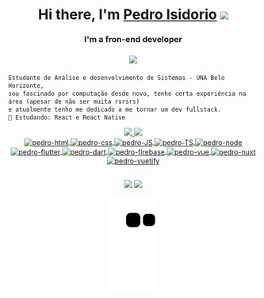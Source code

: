 <h1 align="center">Hi there, I'm <a href="https://apleon.github.io/rsschool-cv/" target="_blank">Pedro Isidorio</a>
<img src="https://github.com/blackcater/blackcater/raw/main/images/Hi.gif" height="32"/></h1>
<h3 align="center"> I'm a fron-end developer</h3>
<h3 align="center"> <img height="300" src="https://user-images.githubusercontent.com/70382532/138322189-2db8df52-9dcb-40a0-88a8-c365466bd33d.gif"/></h3>

```
Estudante de Análise e desenvolvimento de Sistemas - UNA Belo Horizonte, 
sou fascinado por computação desde novo, tenho certa experiência na área (apesar de não ser muita rsrsrs)
e atualmente tenho me dedicado a me tornar um dev fullstack.
🔭 Estudando: React e React Native
```
<div align="center">
  <a href="https://github.com/PedroIsidorio29">
  <img height="180em" src="https://github-readme-stats.vercel.app/api?username=PedroIsidorio29&show_icons=true&theme=tokyonight&include_all_commits=true&count_private=true"/>
  <img height="180em" src="https://github-readme-stats.vercel.app/api/top-langs/?username=PedroIsidorio29&layout=compact&langs_count=7&theme=tokyonight"/>
</div>
  
<div style="display: inline_block" align="center">
  <img align="center" alt="pedro-html" height="30" width="40" src="https://cdn.jsdelivr.net/gh/devicons/devicon/icons/html5/html5-original.svg">
  <img align="center" alt="pedro-css" height="30" width="40" src="https://cdn.jsdelivr.net/gh/devicons/devicon/icons/css3/css3-original.svg">
  <img align="center" alt="pedro-JS" height="30" width="40" src="https://cdn.jsdelivr.net/gh/devicons/devicon/icons/javascript/javascript-original.svg">
  <img align="center" alt="pedro-TS" height="30" width="40" src="https://cdn.jsdelivr.net/gh/devicons/devicon/icons/typescript/typescript-original.svg">
  <img align="center" alt="pedro-node" height="30" width="40" src="https://cdn.jsdelivr.net/gh/devicons/devicon/icons/nodejs/nodejs-original.svg">
  <img align="center" alt="pedro-flutter" height="30" width="40" src="https://cdn.jsdelivr.net/gh/devicons/devicon/icons/flutter/flutter-original.svg">
  <img align="center" alt="pedro-dart" height="30" width="40" src="https://cdn.jsdelivr.net/gh/devicons/devicon/icons/dart/dart-original.svg">
  <img align="center" alt="pedro-firebase" height="30" width="40" src="https://cdn.jsdelivr.net/gh/devicons/devicon/icons/firebase/firebase-plain.svg">
  <img align="center" alt="pedro-vue" height="30" width="40" src="https://cdn.jsdelivr.net/gh/devicons/devicon/icons/vuejs/vuejs-original.svg">
  <img align="center" alt="pedro-nuxt" height="30" width="40" src="https://cdn.jsdelivr.net/gh/devicons/devicon/icons/nuxtjs/nuxtjs-original.svg">
  <img align="center" alt="pedro-vuetify" height="30" width="40" src="https://cdn.jsdelivr.net/gh/devicons/devicon/icons/vuetify/vuetify-original.svg">
</div>
  
 ##
  
<div align="center">
  <a href = "mailto:pedroisidorio1@gmail.com"><img src="https://img.shields.io/badge/-Gmail-%23333?style=for-the-badge&logo=gmail&logoColor=white" target="_blank"></a>
  <a href="https://www.linkedin.com/in/pedro-isidorio-souza-4a4b471a2/" target="_blank"><img src="https://img.shields.io/badge/-LinkedIn-%230077B5?style=for-the-badge&logo=linkedin&logoColor=white" target="_blank"></a> 

  ![Snake animation](https://github.com/PedroIsidorio29/PedroIsidorio29/blob/output/github-contribution-grid-snake.svg)
  
</div>
